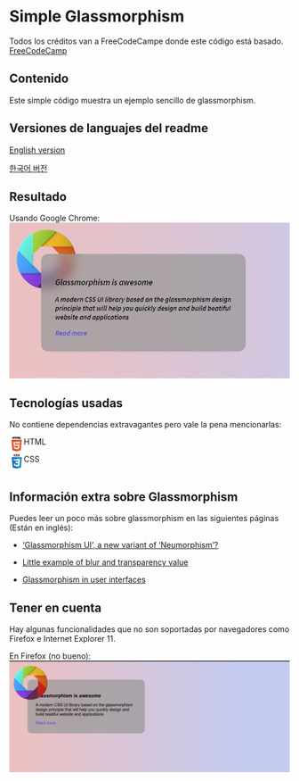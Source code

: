 # Simple Glassmorphism 
Todos los créditos van a FreeCodeCampe donde este código está basado.
[FreeCodeCamp](https://www.freecodecamp.org/news/glassmorphism-design-effect-with-html-css/)

## Contenido
Este simple código muestra un ejemplo sencillo de glassmorphism.

## Versiones de languajes del readme
[English version](https://github.com/AltoSolid/simple-glassmorphism)

[한국어 버전](https://github.com/AltoSolid/simple-glassmorphism/blob/main/README-ko.md)

## Resultado
Usando Google Chrome:<br>
![Chrome result](https://github.com/AltoSolid/simple-glassmorphism/blob/main/Images/result-chrome.png)

## Tecnologías usadas
No contiene dependencias extravagantes pero vale la pena mencionarlas:

<img align="left" alt="Linux" width="26px" src="https://raw.githubusercontent.com/github/explore/80688e429a7d4ef2fca1e82350fe8e3517d3494d/topics/html/html.png">    HTML 

<img align="left" alt="Linux" width="26px" src="https://raw.githubusercontent.com/github/explore/80688e429a7d4ef2fca1e82350fe8e3517d3494d/topics/css/css.png">   
CSS<br><br>

## Información extra sobre Glassmorphism
Puedes leer un poco más sobre glassmorphism en las siguientes páginas (Están en inglés):

- [‘Glassmorphism UI’, a new variant of ‘Neumorphism’?](https://www.breakfreegraphics.com/design-blog/glassmorphism-ui-a-new-variant-of-neumorphism/)

- [Little example of blur and transparency value](https://glassmorphism.com/)

- [Glassmorphism in user interfaces](https://uxdesign.cc/glassmorphism-in-user-interfaces-1f39bb1308c9)

## Tener en cuenta 
Hay algunas funcionalidades que no son soportadas por navegadores como Firefox e Internet Explorer 11. 

En Firefox (no bueno): <br>
![Firefox result](https://github.com/AltoSolid/simple-glassmorphism/blob/main/Images/result-firefox.png)
